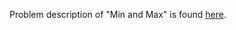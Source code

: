 Problem description of "Min and Max" is found [here](https://www.hackerrank.com/challenges/np-min-and-max/problem?isFullScreen=true).